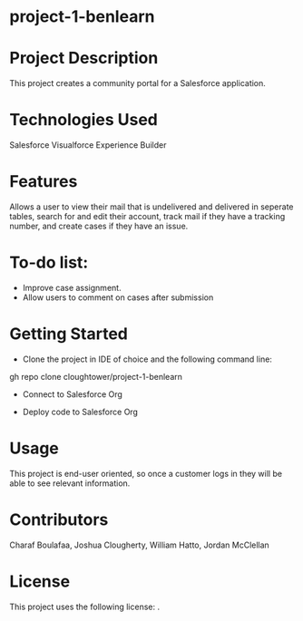 # project-1-benlearn

# Project Description

This project creates a community portal for a Salesforce application.

# Technologies Used

Salesforce
Visualforce
Experience Builder

# Features

Allows a user to view their mail that is undelivered and delivered in seperate tables, search for and edit their account, track mail if they have a tracking number, and create cases if they have an issue. 

# To-do list:

- Improve case assignment.
- Allow users to comment on cases after submission

# Getting Started

- Clone the project in IDE of choice and the following command line:

gh repo clone cloughtower/project-1-benlearn

- Connect to Salesforce Org

- Deploy code to Salesforce Org

# Usage
This project is end-user oriented, so once a customer logs in they will be able to see relevant information.

# Contributors
Charaf Boulafaa, Joshua Clougherty, William Hatto, Jordan McClellan 

# License
This project uses the following license: <cc>.
